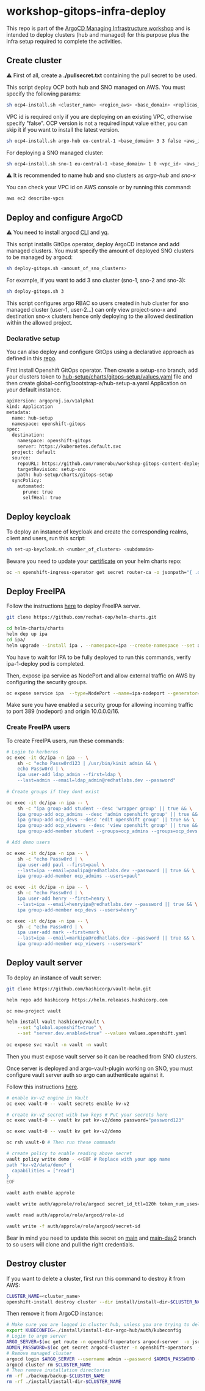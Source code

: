 # workshop-gitops-infra-deploy

This repo is part of the [ArgoCD Managing Infrastructure workshop](https://romerobu.github.io/manual-workshop-infra/manual-workshop-infra/index.html) and is intended to deploy clusters (hub and managed) for this purpose plus the infra setup required to complete the activities. 

## Create cluster

:warning: First of all, create a **./pullsecret.txt** containing the pull secret to be used.

This script deploy OCP both hub and SNO managed on AWS. You must specify the following params:

```bash
sh ocp4-install.sh <cluster_name> <region_aws> <base_domain> <replicas_master> <replicas_worker> <vpc_id|false> <aws_id> <aws_secret> <amount_of_users> <ocp_version|null>
```
VPC id is required only if you are deploying on an existing VPC, otherwise specify "false". 
OCP version is not a required input value either, you can skip it if you want to install the latest version.

```bash
sh ocp4-install.sh argo-hub eu-central-1 <base_domain> 3 3 false <aws_id> <aws_secret> <amount_of_users>
```
For deploying a SNO managed cluster:

```bash
sh ocp4-install.sh sno-1 eu-central-1 <base_domain> 1 0 <vpc_id> <aws_id> <aws_secret> <amount_of_users>
```
:warning: It is recommended to name hub and sno clusters as *argo-hub* and *sno-x*

You can check your VPC id on AWS console or by running this command:

```bash
aws ec2 describe-vpcs 
```

## Deploy and configure ArgoCD

:warning: You need to install argocd [CLI](https://argo-cd.readthedocs.io/en/stable/cli_installation/) and [yq](https://www.cyberithub.com/how-to-install-yq-command-line-tool-on-linux-in-5-easy-steps/).

This script installs GitOps operator, deploy ArgoCD instance and add managed clusters. You must specify the amount of deployed SNO clusters to be managed by argocd:

```bash
sh deploy-gitops.sh <amount_of_sno_clusters>
```

For example, if you want to add 3 sno cluster (sno-1, sno-2 and sno-3):

```bash
sh deploy-gitops.sh 3
```

This script configures argo RBAC so users created in hub cluster for sno managed cluster (user-1, user-2...) can only view project-sno-x and destination sno-x clusters hence only deploying to the allowed destination within the allowed project.

### Declarative setup

You can also deploy and configure GitOps using a declarative approach as defined in this [repo](https://github.com/romerobu/workshop-gitops-content-deploy.git).

First install Openshift GitOps operator. Then create a setup-sno branch, add your clusters token to [hub-setup/charts/gitops-setup/values.yaml](https://github.com/romerobu/workshop-gitops-content-deploy/blob/main/hub-setup/charts/gitops-setup/values.yaml) file and then create global-config/bootstrap-a/hub-setup-a.yaml Application on your default instance.

```bash
apiVersion: argoproj.io/v1alpha1
kind: Application
metadata:
  name: hub-setup
  namespace: openshift-gitops
spec:
  destination:
    namespace: openshift-gitops
    server: https://kubernetes.default.svc
  project: default
  source:
    repoURL: https://github.com/romerobu/workshop-gitops-content-deploy.git
    targetRevision: setup-sno
    path: hub-setup/charts/gitops-setup 
  syncPolicy:
    automated:
      prune: true
      selfHeal: true
```

## Deploy keycloak

To deploy an instance of keycloak and create the corresponding realms, client and users, run this script:

```bash
sh set-up-keycloak.sh <number_of_clusters> <subdomain>
```
Beware you need to update your [certificate](https://github.com/romerobu/helm-infra-gitops-workshop/blob/main/charts/oauth/files/ca.crt) on your helm charts repo:

```bash
oc -n openshift-ingress-operator get secret router-ca -o jsonpath="{ .data.tls\.crt }" | base64 -d -i 
```
## Deploy FreeIPA

Follow the instructions [here](https://github.com/redhat-cop/helm-charts/tree/master/charts/ipa) to deploy FreeIPA server.

```bash
git clone https://github.com/redhat-cop/helm-charts.git

cd helm-charts/charts
helm dep up ipa
cd ipa/
helm upgrade --install ipa . --namespace=ipa --create-namespace --set app_domain=apps.<domain>
```
You have to wait for IPA to be fully deployed to run this commands, verify ipa-1-deploy pod is completed.

Then, expose ipa service as NodePort and allow external traffic on AWS by configuring the security groups.

```bash
oc expose service ipa  --type=NodePort --name=ipa-nodeport --generator="service/v2" -n ipa
```
Make sure you have enabled a security group for allowing incoming traffic to port 389 (nodeport) and origin 10.0.0.0/16.

### Create FreeIPA users

To create FreeIPA users, run these commands:

```bash
# Login to kerberos
oc exec -it dc/ipa -n ipa -- \
    sh -c "echo Passw0rd123 | /usr/bin/kinit admin && \
    echo Passw0rd | \
    ipa user-add ldap_admin --first=ldap \
    --last=admin --email=ldap_admin@redhatlabs.dev --password"
    
# Create groups if they dont exist

oc exec -it dc/ipa -n ipa -- \
    sh -c "ipa group-add student --desc 'wrapper group' || true && \
    ipa group-add ocp_admins --desc 'admin openshift group' || true && \
    ipa group-add ocp_devs --desc 'edit openshift group' || true && \
    ipa group-add ocp_viewers --desc 'view openshift group' || true && \
    ipa group-add-member student --groups=ocp_admins --groups=ocp_devs --groups=ocp_viewers || true"

# Add demo users

oc exec -it dc/ipa -n ipa -- \
    sh -c "echo Passw0rd | \
    ipa user-add paul --first=paul \
    --last=ipa --email=paulipa@redhatlabs.dev --password || true && \
    ipa group-add-member ocp_admins --users=paul"

oc exec -it dc/ipa -n ipa -- \
    sh -c "echo Passw0rd | \
    ipa user-add henry --first=henry \
    --last=ipa --email=henryipa@redhatlabs.dev --password || true && \
    ipa group-add-member ocp_devs --users=henry"

oc exec -it dc/ipa -n ipa -- \
    sh -c "echo Passw0rd | \
    ipa user-add mark --first=mark \
    --last=ipa --email=markipa@redhatlabs.dev --password || true && \
    ipa group-add-member ocp_viewers --users=mark"
```

## Deploy vault server

To deploy an instance of vault server:

```bash
git clone https://github.com/hashicorp/vault-helm.git

helm repo add hashicorp https://helm.releases.hashicorp.com

oc new-project vault

helm install vault hashicorp/vault \
    --set "global.openshift=true" \
    --set "server.dev.enabled=true" --values values.openshift.yaml
    
oc expose svc vault -n vault -n vault
```

Then you must expose vault server so it can be reached from SNO clusters.

Once server is deployed and argo-vault-plugin working on SNO, you must configure vault server auth so argo can authenticate against it.

Follow this instructions [here](https://luafanti.medium.com/injecting-secrets-from-vault-into-helm-charts-with-argocd-43fc1df57e74).

```bash
# enable kv-v2 engine in Vault
oc exec vault-0 -- vault secrets enable kv-v2

# create kv-v2 secret with two keys # Put your secrets here
oc exec vault-0 -- vault kv put kv-v2/demo password="password123"

oc exec vault-0 -- vault kv get kv-v2/demo

oc rsh vault-0 # Then run these commands

# create policy to enable reading above secret
vault policy write demo - <<EOF # Replace with your app name
path "kv-v2/data/demo" {
  capabilities = ["read"]
}
EOF

vault auth enable approle

vault write auth/approle/role/argocd secret_id_ttl=120h token_num_uses=1000 token_ttl=120h token_max_ttl=120h secret_id_num_uses=4000  token_policies=demo

vault read auth/approle/role/argocd/role-id

vault write -f auth/approle/role/argocd/secret-id
```
Bear in mind you need to update this secret on [main](https://github.com/romerobu/workshop-gitops-content-deploy/blob/main/cluster-addons/charts/bootstrap/templates/vault/secret-vault.yaml) and [main-day2](https://github.com/romerobu/workshop-gitops-content-deploy/blob/main-day2/cluster-addons/charts/bootstrap/templates/vault/secret-vault.yaml) branch to so users will clone and pull the right credentials.

## Destroy cluster

If you want to delete a cluster, first run this command to destroy it from AWS:

```bash
CLUSTER_NAME=<cluster_name>
openshift-install destroy cluster --dir install/install-dir-$CLUSTER_NAME --log-level info
```
Then remove it from ArgoCD instance:

```bash
# Make sure you are logged in cluster hub, unless you are trying to delete this cluster that this section is not required
export KUBECONFIG=./install/install-dir-argo-hub/auth/kubeconfig
# Login to argo server
ARGO_SERVER=$(oc get route -n openshift-operators argocd-server  -o jsonpath='{.spec.host}')
ADMIN_PASSWORD=$(oc get secret argocd-cluster -n openshift-operators  -o jsonpath='{.data.admin\.password}' | base64 -d)
# Remove managed cluster
argocd login $ARGO_SERVER --username admin --password $ADMIN_PASSWORD --insecure
argocd cluster rm $CLUSTER_NAME
# Then remove installation directories
rm -rf ./backup/backup-$CLUSTER_NAME
rm -rf ./install/install-dir-$CLUSTER_NAME
```
